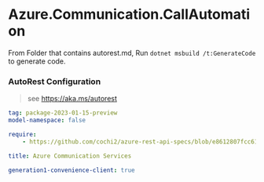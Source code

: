 # Azure.Communication.CallAutomation

From Folder that contains autorest.md, Run `dotnet msbuild /t:GenerateCode` to generate code.

### AutoRest Configuration
> see https://aka.ms/autorest

```yaml
tag: package-2023-01-15-preview
model-namespace: false

require:
    - https://github.com/cochi2/azure-rest-api-specs/blob/e8612807fcc6148904e2ee316a2086a1db74f71c/specification/communication/data-plane/CallAutomation/readme.md

title: Azure Communication Services

generation1-convenience-client: true

```
